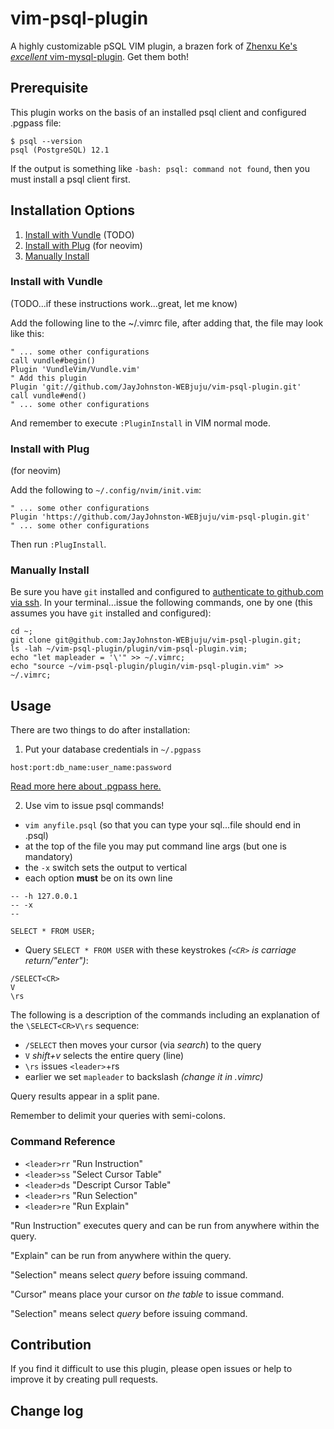 # vim-psql-plugin

A highly customizable pSQL VIM plugin, a brazen fork of [Zhenxu Ke's _excellent_ vim-mysql-plugin](https://github.com/kezhenxu94/vim-mysql-plugin). Get them both!

## Prerequisite

This plugin works on the basis of an installed psql client and configured .pgpass file:

```shell
$ psql --version
psql (PostgreSQL) 12.1
```

If the output is something like `-bash: psql: command not found`, then you must install a psql client first.

## Installation Options

1. [Install with Vundle](#install-with-vundle) (TODO)
2. [Install with Plug](#install-with-plug) (for neovim)
3. [Manually Install](#manually-install)

### Install with Vundle
(TODO...if these instructions work...great, let me know)

Add the following line to the ~/.vimrc file, after adding that, the file may look like this:

```vimrc
" ... some other configurations
call vundle#begin()
Plugin 'VundleVim/Vundle.vim'
" Add this plugin
Plugin 'git://github.com/JayJohnston-WEBjuju/vim-psql-plugin.git'
call vundle#end()
" ... some other configurations
```

And remember to execute `:PluginInstall` in VIM normal mode.

### Install with Plug
(for neovim)

Add the following to `~/.config/nvim/init.vim`:
```vimrc
" ... some other configurations
Plugin 'https://github.com/JayJohnston-WEBjuju/vim-psql-plugin.git'
" ... some other configurations
```

Then run `:PlugInstall`.

### Manually Install

Be sure you have `git` installed and configured to [authenticate to github.com via ssh](https://docs.github.com/en/authentication/connecting-to-github-with-ssh).
In your terminal...issue the following commands, one by one (this assumes you have `git` installed and configured):

```
cd ~;
git clone git@github.com:JayJohnston-WEBjuju/vim-psql-plugin.git;
ls -lah ~/vim-psql-plugin/plugin/vim-psql-plugin.vim;
echo "let mapleader = '\'" >> ~/.vimrc;
echo "source ~/vim-psql-plugin/plugin/vim-psql-plugin.vim" >> ~/.vimrc;
```

## Usage

There are two things to do after installation:

1. Put your database credentials in `~/.pgpass`

```
host:port:db_name:user_name:password
```

[Read more here about .pgpass here.](https://tableplus.com/blog/2019/09/how-to-use-pgpass-in-postgresql.html)

2. Use vim to issue psql commands!

- `vim anyfile.psql` (so that you can type your sql...file should end in .psql)
- at the top of the file you may put command line args (but one is mandatory)
 - the `-x` switch sets the output to vertical
 - each option **must** be on its own line

```
-- -h 127.0.0.1
-- -x
--

SELECT * FROM USER;
```
- Query `SELECT * FROM USER` with these keystrokes _(`<CR>` is carriage return/"enter")_:

```
/SELECT<CR>
V
\rs
```

The following is a description of the commands including an explanation of the `\SELECT<CR>V\rs` sequence:

- `/SELECT` then *<CR>* moves your cursor (via *search*) to the query
- `V` *shift+v* selects the entire query (line)
- `\rs` issues `<leader>`+rs
 - earlier we set `mapleader` to backslash _(change it in .vimrc)_

Query results appear in a split pane.

Remember to delimit your queries with semi-colons.

### Command Reference

- `<leader>rr` "Run Instruction"
- `<leader>ss` "Select Cursor Table"
- `<leader>ds` "Descript Cursor Table"
- `<leader>rs` "Run Selection"
- `<leader>re` "Run Explain"

"Run Instruction" executes query and can be run from anywhere within the query.

"Explain" can be run from anywhere within the query.

"Selection" means select _query_ before issuing command.

"Cursor" means place your cursor on _the table_ to issue command.

"Selection" means select _query_ before issuing command.

## Contribution

If you find it difficult to use this plugin, please open issues or help to improve it by creating pull requests.

## Change log

